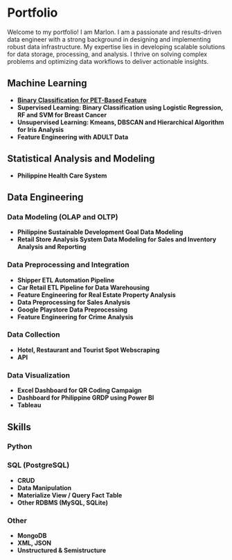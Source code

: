 # Portfolio

Welcome to my portfolio! I am Marlon. I am a passionate and results-driven data engineer with a strong background in designing and implementing robust data infrastructure. My expertise lies in developing scalable solutions for data storage, processing, and analysis. I thrive on solving complex problems and optimizing data workflows to deliver actionable insights.

## Machine Learning

- **[Binary Classification for PET-Based Feature](https://github.com/maredep/machine-learning-PET_ADC-dataset)** 
- **Supervised Learning: Binary Classification using Logistic Regression, RF and SVM for Breast Cancer**
- **Unsupervised Learning: Kmeans, DBSCAN and Hierarchical Algorithm for Iris Analysis**
- **Feature Engineering with ADULT Data**

## Statistical Analysis and Modeling 
- **Philippine Health Care System**
  
## Data Engineering	
### Data Modeling (OLAP and OLTP)
- **Philippine Sustainable Development Goal Data Modeling**
- **Retail Store Analysis System Data Modeling for Sales and Inventory Analysis and Reporting**
### Data Preprocessing and Integration
- **Shipper ETL Automation Pipeline**
- **Car Retail ETL Pipeline for Data Warehousing**
- **Feature Engineering for Real Estate Property Analysis**
- **Data Preprocessing for Sales Analysis**
- **Google Playstore Data Preprocessing**
- **Feature Engineering for Crime Analysis**
### Data Collection
- **Hotel, Restaurant and Tourist Spot Webscraping**
- **API**
### Data Visualization
- **Excel Dashboard for QR Coding Campaign**
- **Dashboard for Philippine GRDP using Power BI**
- **Tableau**

## Skills
### Python
### SQL (PostgreSQL)
- **CRUD**
- **Data Manipulation**
- **Materialize View / Query Fact Table**
- **Other RDBMS (MySQL, SQLite)**
### Other
- **MongoDB**
- **XML, JSON**
- **Unstructured & Semistructure**


